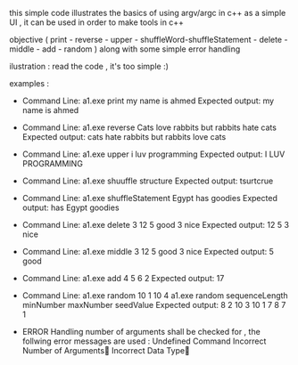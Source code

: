 
this simple code illustrates the basics of using argv/argc in c++ as a simple UI , it can be used in order to make tools in c++ 

objective ( print - reverse - upper - shuffleWord-shuffleStatement - delete - middle - add - random ) along with some simple error handling 

ilustration : read the code , it's too simple :) 

examples : 

- Command Line: a1.exe print my name is ahmed
Expected output: my name is ahmed


- Command Line: a1.exe reverse Cats love rabbits but rabbits hate cats
Expected output: cats hate rabbits but rabbits love cats

- Command Line: a1.exe upper i luv programming
Expected output: I LUV PROGRAMMING

- Command Line: a1.exe shuuffle structure
Expected output: tsurtcrue

- Command Line: a1.exe shuffleStatement Egypt has goodies
Expected output: has Egypt goodies

- Command Line: a1.exe delete 3 12 5 good 3 nice
Expected output: 12 5 3 nice

- Command Line: a1.exe middle 3 12 5 good 3 nice
Expected output: 5 good

- Command Line: a1.exe add 4 5 6 2
Expected output: 17

- Command Line: a1.exe random 10 1 10 4
a1.exe random sequenceLength minNumber maxNumber seedValue
Expected output: 8 2 10 3 10 1 7 8 7 1

- ERROR Handling
 number of arguments shall be checked for , the follwing error messages are used :
 Undefined Command
 Incorrect Number of Arguments
 Incorrect Data Type
